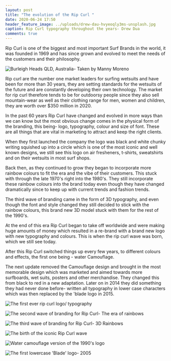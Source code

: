 ```yaml
---
layout: post
title: "The evolution of the Rip Curl "
date: 2020-06-24 17:50
header_feature_image: ../uploads/drew-dau-hvyeoqly3ms-unsplash.jpg
caption: Rip Curl typography throughout the years- Drew Dua
comments: true
---
```

Rip Curl is one of the biggest and most important Surf Brands in the world, it was founded in 1969 and has since grown and evolved to meet the needs of the customers and their philosophy. 

![Burleigh Heads QLD, Australia- Taken by Manny Moreno](../uploads/manny-moreno-getjzv1icdw-unsplash.jpg)

Rip curl are the number one market leaders for surfing wetsuits and have been for more than 30 years, they are setting standards for the wetsuits of the future and are constantly developing their own technology. The market for rip curl therefore tends to be for outdoorsy people since they also sell mountain-wear as well as their clothing range for men, women and children, they are worth over $350 million in 2020. 

In the past 60 years Rip Curl have changed and evolved in more ways than we can know but the most obvious change comes in the physical form of the branding, this being- logo, typography, colour and size of font. These are all things that are vital in marketing to attract and keep the right clients.

When they first launched the company the logo was black and white chunky writing squished up into a circle which is one of the most iconic and well known designs, we still see this logo on air fresheners, t-shirts, sweatshirts and on their wetsuits in most surf shops. 

Back then, as they continued to grow they began to incorporate more rainbow colours to fit the era and the vibe of their customers. This stuck with through the late 1970's right into the 1980's. They still incorporate these rainbow colours into the brand today even though they have changed dramatically since to keep up with current trends and fashion trends.

The third wave of branding came in the form of 3D typography, and even though the font and style changed they still decided to stick with the rainbow colours, this brand new 3D model stuck with them for the rest of the 1990's. 

At the end of this era Rip Curl began to take off worldwide and were making huge amounts of money which resulted in a re-brand with a brand new logo with new typography and colours. This is when the rip curl wave was born, which we still see today.

After this Rip Curl switched things up every few years, to different colours and effects, the first one being - water Camouflage.

The next update removed the Camouflage design and brought in the most memorable design which was marketed and aimed towards more surfboards, wet suits, posters and other merchandise. They changed this from black to red in a new adaptation. Later on in 2014 they did something they had never done before- written all typography in lower case characters which was then replaced by the 'blade logo in 2015.

![The first ever rip curl logo/ typography](../uploads/rip-curl-logo-png-8.png)

![The second wave of branding for Rip Curl- The era of rainbows](../uploads/rip-curl-rainbow.jpg)

![The third wave of branding for Rip Curl- 3D Rainbows](../uploads/rip-curl-3-.jpeg)

![The birth of the iconic Rip Curl wave](../uploads/rip-curl-4.jpg)

![Water camouflage version of the 1990's logo](../uploads/rip-curl-logo-5.png)

![The first lowercase 'Blade' logo- 2005](../uploads/rip-curl-last-one.png)